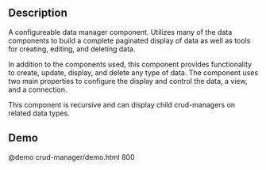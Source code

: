 <!--

@module {can.Component} crud-manager <crud-manager />
@parent crud.components

-->

## Description

A configureable data manager component. Utilizes many of the data
components to build a complete paginated display of data as well as tools for
creating, editing, and deleting data.

In addition to the components used, this component provides functionality to
create, update, display, and delete any type of data. The component uses two main
properties to configure the display and control the data, a view, and a connection.

This component is recursive and can display child crud-managers on related data
types.

## Demo

@demo crud-manager/demo.html 800
